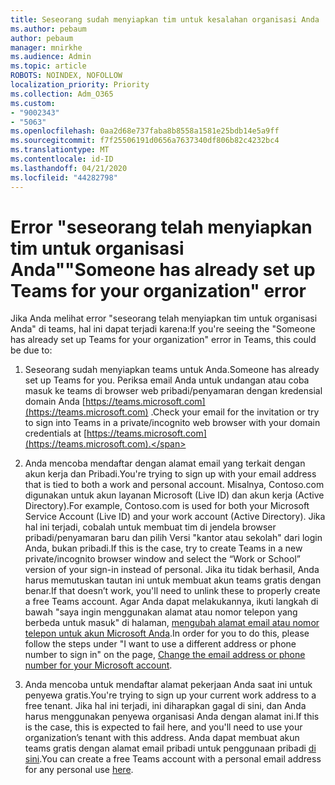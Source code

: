 ```yaml
---
title: Seseorang sudah menyiapkan tim untuk kesalahan organisasi Anda
ms.author: pebaum
author: pebaum
manager: mnirkhe
ms.audience: Admin
ms.topic: article
ROBOTS: NOINDEX, NOFOLLOW
localization_priority: Priority
ms.collection: Adm_O365
ms.custom:
- "9002343"
- "5063"
ms.openlocfilehash: 0aa2d68e737faba8b8558a1581e25bdb14e5a9ff
ms.sourcegitcommit: f7f25506191d0656a7637340df806b82c4232bc4
ms.translationtype: MT
ms.contentlocale: id-ID
ms.lasthandoff: 04/21/2020
ms.locfileid: "44282798"
---
```

# <a name="someone-has-already-set-up-teams-for-your-organization-error"></a><span data-ttu-id="cae45-102">Error "seseorang telah menyiapkan tim untuk organisasi Anda"</span><span class="sxs-lookup"><span data-stu-id="cae45-102">"Someone has already set up Teams for your organization" error</span></span>

<span data-ttu-id="cae45-103">Jika Anda melihat error "seseorang telah menyiapkan tim untuk organisasi Anda" di teams, hal ini dapat terjadi karena:</span><span class="sxs-lookup"><span data-stu-id="cae45-103">If you're seeing the "Someone has already set up Teams for your organization" error in Teams, this could be due to:</span></span>

1. <span data-ttu-id="cae45-104">Seseorang sudah menyiapkan teams untuk Anda.</span><span class="sxs-lookup"><span data-stu-id="cae45-104">Someone has already set up Teams for you.</span></span> <span data-ttu-id="cae45-105">Periksa email Anda untuk undangan atau coba masuk ke teams di browser web pribadi/penyamaran dengan kredensial domain Anda [https://teams.microsoft.com](https://teams.microsoft.com) .</span><span class="sxs-lookup"><span data-stu-id="cae45-105">Check your email for the invitation or try to sign into Teams in a private/incognito web browser with your domain credentials at [https://teams.microsoft.com](https://teams.microsoft.com).</span></span>

2. <span data-ttu-id="cae45-106">Anda mencoba mendaftar dengan alamat email yang terkait dengan akun kerja dan Pribadi.</span><span class="sxs-lookup"><span data-stu-id="cae45-106">You're trying to sign up with your email address that is tied to both a work and personal account.</span></span> <span data-ttu-id="cae45-107">Misalnya, Contoso.com digunakan untuk akun layanan Microsoft (Live ID) dan akun kerja (Active Directory).</span><span class="sxs-lookup"><span data-stu-id="cae45-107">For example, Contoso.com is used for both your Microsoft Service Account (Live ID) and your work account (Active Directory).</span></span> <span data-ttu-id="cae45-108">Jika hal ini terjadi, cobalah untuk membuat tim di jendela browser pribadi/penyamaran baru dan pilih Versi "kantor atau sekolah" dari login Anda, bukan pribadi.</span><span class="sxs-lookup"><span data-stu-id="cae45-108">If this is the case, try to create Teams in a new private/incognito browser window and select the “Work or School” version of your sign-in instead of personal.</span></span> <span data-ttu-id="cae45-109">Jika itu tidak berhasil, Anda harus memutuskan tautan ini untuk membuat akun teams gratis dengan benar.</span><span class="sxs-lookup"><span data-stu-id="cae45-109">If that doesn’t work, you'll need to unlink these to properly create a free Teams account.</span></span> <span data-ttu-id="cae45-110">Agar Anda dapat melakukannya, ikuti langkah di bawah "saya ingin menggunakan alamat atau nomor telepon yang berbeda untuk masuk" di halaman, [mengubah alamat email atau nomor telepon untuk akun Microsoft Anda](https://support.microsoft.com/help/12407).</span><span class="sxs-lookup"><span data-stu-id="cae45-110">In order for you to do this, please follow the steps under "I want to use a different address or phone number to sign in" on the page, [Change the email address or phone number for your Microsoft account](https://support.microsoft.com/help/12407).</span></span>

3. <span data-ttu-id="cae45-111">Anda mencoba untuk mendaftar alamat pekerjaan Anda saat ini untuk penyewa gratis.</span><span class="sxs-lookup"><span data-stu-id="cae45-111">You're trying to sign up your current work address to a free tenant.</span></span> <span data-ttu-id="cae45-112">Jika hal ini terjadi, ini diharapkan gagal di sini, dan Anda harus menggunakan penyewa organisasi Anda dengan alamat ini.</span><span class="sxs-lookup"><span data-stu-id="cae45-112">If this is the case, this is expected to fail here, and you'll need to use your organization’s tenant with this address.</span></span> <span data-ttu-id="cae45-113">Anda dapat membuat akun teams gratis dengan alamat email pribadi untuk penggunaan pribadi [di sini](https://products.office.com/microsoft-teams/group-chat-software).</span><span class="sxs-lookup"><span data-stu-id="cae45-113">You can create a free Teams account with a personal email address for any personal use [here](https://products.office.com/microsoft-teams/group-chat-software).</span></span>
